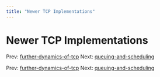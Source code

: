 ```yaml
---
title: "Newer TCP Implementations"
---
```


# Newer TCP Implementations

Prev: [further-dynamics-of-tcp](further-dynamics-of-tcp.md)
Next: [queuing-and-scheduling](queuing-and-scheduling.md)

Prev: [further-dynamics-of-tcp](further-dynamics-of-tcp.md)
Next: [queuing-and-scheduling](queuing-and-scheduling.md)
